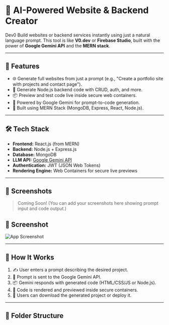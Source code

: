 # 🧠 AI-Powered Website & Backend Creator

Dev0 Build websites or backend services instantly using just a natural language prompt. This tool is like **V0.dev** or **Firebase Studio**, built with the power of **Google Gemini API** and the **MERN stack**.

---

## 🚀 Features

- 🌐 Generate full websites from just a prompt (e.g., "Create a portfolio site with projects and contact page").
- 🔧 Generate Node.js backend code with CRUD, auth, and more.
- 📦 Preview and test code live inside secure web containers.
- 🤖 Powered by Google Gemini for prompt-to-code generation.
- 🧱 Built using MERN Stack (MongoDB, Express, React, Node.js).

---

## 🛠️ Tech Stack

- **Frontend:** React.js (from MERN)
- **Backend:** Node.js + Express.js
- **Database:** MongoDB
- **LLM API:** [Google Gemini API](https://ai.google.dev/)
- **Authentication:** JWT (JSON Web Tokens)
- **Rendering Engine:** Web Containers for secure live previews

---

## 📸 Screenshots

> Coming Soon! (You can add your screenshots here showing prompt input and code output.)
## 📸 Screenshot

![App Screenshot](./frontend/screenshot.png)

---

## 🧪 How It Works

1. ✍️ User enters a prompt describing the desired project.
2. 🔗 Prompt is sent to the Google Gemini API.
3. 📦 Gemini responds with generated code (HTML/CSS/JS or Node.js).
4. 🚀 Code is rendered and previewed inside secure containers.
5. 💾 Users can download the generated project or deploy it.

---

## 📂 Folder Structure

